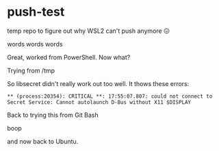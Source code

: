 # push-test

temp repo to figure out why WSL2 can't push anymore 😖

words words words

Great, worked from PowerShell. Now what?

Trying from /tmp

So libsecret didn't really work out too well. It thows these errors:
```
** (process:20354): CRITICAL **: 17:55:07.807: could not connect to Secret Service: Cannot autolaunch D-Bus without X11 $DISPLAY
```

Back to trying this from Git Bash

boop

and now back to Ubuntu. 
